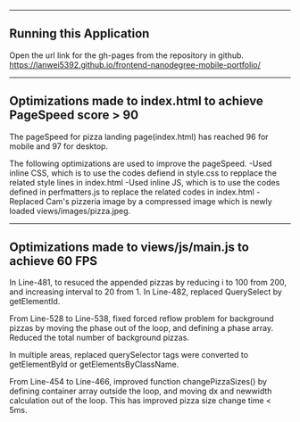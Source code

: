 ---------------------------
Running this Application
---------------------------

Open the url link for the gh-pages from the repository in github. https://lanwei5392.github.io/frontend-nanodegree-mobile-portfolio/

----------------------------------------------------------------
Optimizations made to index.html to achieve PageSpeed score > 90
---------------------------------------------------------------

The pageSpeed for pizza landing page(index.html) has reached 96 for mobile and 97 for desktop. 

The following optimizations are used to improve the pageSpeed.
-Used inline CSS, which is to use the codes defiend in style.css to repplace the related style lines in index.html
-Used inline JS, which is to use the codes defined in perfmatters.js to replace the related codes in index.html
-Replaced Cam's pizzeria image by a compressed image which is newly loaded views/images/pizza.jpeg. 

 --------------------------------------------------------
 Optimizations made to views/js/main.js to achieve 60 FPS
 --------------------------------------------------------

In Line-481, to resuced the appended pizzas by reducing i to 100 from 200, and increasing interval to 20 from 1.
In Line-482, replaced QuerySelect by getElementId.

From Line-528 to Line-538, fixed forced reflow problem for background pizzas by moving the phase out of the loop, and defining a phase array. Reduced the total number of background pizzas.

In multiple areas, replaced querySelector tags were converted to getElementById or getElementsByClassName.

From Line-454 to Line-466, improved function changePizzaSizes() by defining container array outside the loop, and moving dx and newwidth calculation out of the loop. This has improved pizza size change time < 5ms.

